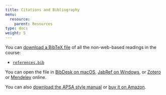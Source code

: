 ```yaml
---
title: Citations and Bibliography
menu:
  resource:
    parent: Resources
type: docs
weight: 5
---
```


You can [download a BibTeX file](/bib/references.bib) of all the non-web-based readings in the course:

- [<i class="fas fa-book"></i> `references.bib`](/bib/references.bib)

You can open the file in [BibDesk on macOS](http://bibdesk.sourceforge.net/), [JabRef on Windows](http://www.jabref.org/), or [Zotero](https://www.zotero.org/) or [Mendeley](https://www.mendeley.com/) online.

You can also [download the APSA style manual](https://mk0apsaconnectbvy6p6.kinstacdn.com/wp-content/uploads/sites/43/2020/07/Style-Manual-for-Political-Science-July-2020-Revision.pdf) or [buy it on Amazon](https://www.amazon.com/Manual-Political-Science-American-Association/dp/1878147625). 